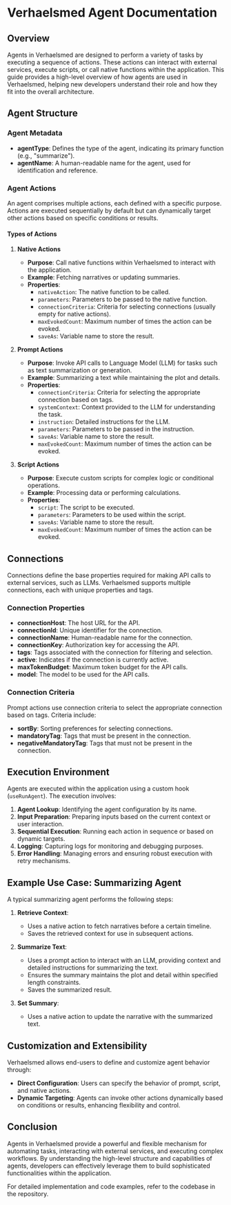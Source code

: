# Verhaelsmed Agent Documentation

## Overview

Agents in Verhaelsmed are designed to perform a variety of tasks by executing a sequence of actions. These actions can interact with external services, execute scripts, or call native functions within the application. This guide provides a high-level overview of how agents are used in Verhaelsmed, helping new developers understand their role and how they fit into the overall architecture.

## Agent Structure

### Agent Metadata

- **agentType**: Defines the type of the agent, indicating its primary function (e.g., "summarize").
- **agentName**: A human-readable name for the agent, used for identification and reference.

### Agent Actions

An agent comprises multiple actions, each defined with a specific purpose. Actions are executed sequentially by default but can dynamically target other actions based on specific conditions or results.

#### Types of Actions

1. **Native Actions**
   - **Purpose**: Call native functions within Verhaelsmed to interact with the application.
   - **Example**: Fetching narratives or updating summaries.
   - **Properties**: 
     - `nativeAction`: The native function to be called.
     - `parameters`: Parameters to be passed to the native function.
     - `connectionCriteria`: Criteria for selecting connections (usually empty for native actions).
     - `maxEvokedCount`: Maximum number of times the action can be evoked.
     - `saveAs`: Variable name to store the result.

2. **Prompt Actions**
   - **Purpose**: Invoke API calls to Language Model (LLM) for tasks such as text summarization or generation.
   - **Example**: Summarizing a text while maintaining the plot and details.
   - **Properties**:
     - `connectionCriteria`: Criteria for selecting the appropriate connection based on tags.
     - `systemContext`: Context provided to the LLM for understanding the task.
     - `instruction`: Detailed instructions for the LLM.
     - `parameters`: Parameters to be passed in the instruction.
     - `saveAs`: Variable name to store the result.
     - `maxEvokedCount`: Maximum number of times the action can be evoked.

3. **Script Actions**
   - **Purpose**: Execute custom scripts for complex logic or conditional operations.
   - **Example**: Processing data or performing calculations.
   - **Properties**:
     - `script`: The script to be executed.
     - `parameters`: Parameters to be used within the script.
     - `saveAs`: Variable name to store the result.
     - `maxEvokedCount`: Maximum number of times the action can be evoked.

## Connections

Connections define the base properties required for making API calls to external services, such as LLMs. Verhaelsmed supports multiple connections, each with unique properties and tags.

### Connection Properties

- **connectionHost**: The host URL for the API.
- **connectionId**: Unique identifier for the connection.
- **connectionName**: Human-readable name for the connection.
- **connectionKey**: Authorization key for accessing the API.
- **tags**: Tags associated with the connection for filtering and selection.
- **active**: Indicates if the connection is currently active.
- **maxTokenBudget**: Maximum token budget for the API calls.
- **model**: The model to be used for the API calls.

### Connection Criteria

Prompt actions use connection criteria to select the appropriate connection based on tags. Criteria include:

- **sortBy**: Sorting preferences for selecting connections.
- **mandatoryTag**: Tags that must be present in the connection.
- **negativeMandatoryTag**: Tags that must not be present in the connection.

## Execution Environment

Agents are executed within the application using a custom hook (`useRunAgent`). The execution involves:

1. **Agent Lookup**: Identifying the agent configuration by its name.
2. **Input Preparation**: Preparing inputs based on the current context or user interaction.
3. **Sequential Execution**: Running each action in sequence or based on dynamic targets.
4. **Logging**: Capturing logs for monitoring and debugging purposes.
5. **Error Handling**: Managing errors and ensuring robust execution with retry mechanisms.

## Example Use Case: Summarizing Agent

A typical summarizing agent performs the following steps:

1. **Retrieve Context**:
   - Uses a native action to fetch narratives before a certain timeline.
   - Saves the retrieved context for use in subsequent actions.

2. **Summarize Text**:
   - Uses a prompt action to interact with an LLM, providing context and detailed instructions for summarizing the text.
   - Ensures the summary maintains the plot and detail within specified length constraints.
   - Saves the summarized result.

3. **Set Summary**:
   - Uses a native action to update the narrative with the summarized text.

## Customization and Extensibility

Verhaelsmed allows end-users to define and customize agent behavior through:

- **Direct Configuration**: Users can specify the behavior of prompt, script, and native actions.
- **Dynamic Targeting**: Agents can invoke other actions dynamically based on conditions or results, enhancing flexibility and control.

## Conclusion

Agents in Verhaelsmed provide a powerful and flexible mechanism for automating tasks, interacting with external services, and executing complex workflows. By understanding the high-level structure and capabilities of agents, developers can effectively leverage them to build sophisticated functionalities within the application.

For detailed implementation and code examples, refer to the codebase in the repository.